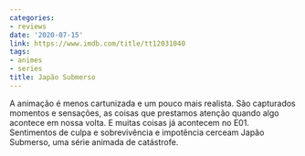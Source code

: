 ```yaml
---
categories:
- reviews
date: '2020-07-15'
link: https://www.imdb.com/title/tt12031040
tags:
- animes
- series
title: Japão Submerso
---
```


A animação é menos cartunizada e um pouco mais realista. São capturados momentos e sensações, as coisas que prestamos atenção quando algo acontece em nossa volta. E muitas coisas já acontecem no E01.  Sentimentos de culpa e sobrevivência e impotência cerceam Japão Submerso, uma série animada de catástrofe.